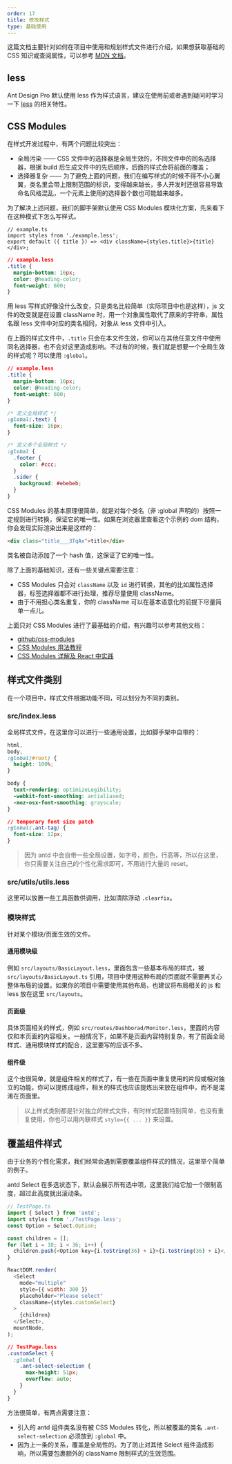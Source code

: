 ```yaml
---
order: 17
title: 修改样式
type: 基础使用
---
```


这篇文档主要针对如何在项目中使用和规划样式文件进行介绍，如果想获取基础的 CSS 知识或查阅属性，可以参考 [MDN 文档](https://developer.mozilla.org/zh-CN/docs/Web/CSS/Reference)。

## less

Ant Design Pro 默认使用 less 作为样式语言，建议在使用前或者遇到疑问时学习一下 [less](http://lesscss.org/) 的相关特性。

## CSS Modules

在样式开发过程中，有两个问题比较突出：

- 全局污染 —— CSS 文件中的选择器是全局生效的，不同文件中的同名选择器，根据 build 后生成文件中的先后顺序，后面的样式会将前面的覆盖；
- 选择器复杂 —— 为了避免上面的问题，我们在编写样式的时候不得不小心翼翼，类名里会带上限制范围的标识，变得越来越长，多人开发时还很容易导致命名风格混乱，一个元素上使用的选择器个数也可能越来越多。

为了解决上述问题，我们的脚手架默认使用 CSS Modules 模块化方案，先来看下在这种模式下怎么写样式。

```tsx
// example.ts
import styles from './example.less';
export default ({ title }) => <div className={styles.title}>{title}</div>;
```

```css
// example.less
.title {
  margin-bottom: 16px;
  color: @heading-color;
  font-weight: 600;
}
```

用 less 写样式好像没什么改变，只是类名比较简单（实际项目中也是这样），js 文件的改变就是在设置 className 时，用一个对象属性取代了原来的字符串，属性名跟 less 文件中对应的类名相同，对象从 less 文件中引入。

在上面的样式文件中，`.title` 只会在本文件生效，你可以在其他任意文件中使用同名选择器，也不会对这里造成影响。不过有的时候，我们就是想要一个全局生效的样式呢？可以使用 `:global`。

```css
// example.less
.title {
  margin-bottom: 16px;
  color: @heading-color;
  font-weight: 600;
}

/* 定义全局样式 */
:global(.text) {
  font-size: 16px;
}

/* 定义多个全局样式 */
:global {
  .footer {
    color: #ccc;
  }
  .sider {
    background: #ebebeb;
  }
}
```

CSS Modules 的基本原理很简单，就是对每个类名（非 :global 声明的）按照一定规则进行转换，保证它的唯一性。如果在浏览器里查看这个示例的 dom 结构，你会发现实际渲染出来是这样的：

```html
<div class="title___3TqAx">title</div>
```

类名被自动添加了一个 hash 值，这保证了它的唯一性。

除了上面的基础知识，还有一些关键点需要注意：

- CSS Modules 只会对 `className` 以及 `id` 进行转换，其他的比如属性选择器，标签选择器都不进行处理，推荐尽量使用 className。
- 由于不用担心类名重复，你的 className 可以在基本语意化的前提下尽量简单一点儿。

上面只对 CSS Modules 进行了最基础的介绍，有兴趣可以参考其他文档：

- [github/css-modules](https://github.com/css-modules/css-modules)
- [CSS Modules 用法教程](http://www.ruanyifeng.com/blog/2016/06/css_modules.html)
- [CSS Modules 详解及 React 中实践](https://github.com/camsong/blog/issues/5)

## 样式文件类别

在一个项目中，样式文件根据功能不同，可以划分为不同的类别。

### src/index.less

全局样式文件，在这里你可以进行一些通用设置，比如脚手架中自带的：

```css
html,
body,
:global(#root) {
  height: 100%;
}

body {
  text-rendering: optimizeLegibility;
  -webkit-font-smoothing: antialiased;
  -moz-osx-font-smoothing: grayscale;
}

// temporary font size patch
:global(.ant-tag) {
  font-size: 12px;
}
```

> 因为 antd 中会自带一些全局设置，如字号，颜色，行高等，所以在这里，你只需要关注自己的个性化需求即可，不用进行大量的 reset。

### src/utils/utils.less

这里可以放置一些工具函数供调用，比如清除浮动 `.clearfix`。

### 模块样式

针对某个模块/页面生效的文件。

#### 通用模块级

例如 `src/layouts/BasicLayout.less`，里面包含一些基本布局的样式，被 `src/layouts/BasicLayout.ts` 引用，项目中使用这种布局的页面就不需要再关心整体布局的设置。如果你的项目中需要使用其他布局，也建议将布局相关的 js 和 less 放在这里 `src/layouts`。

#### 页面级

具体页面相关的样式，例如 `src/routes/Dashborad/Monitor.less`，里面的内容仅和本页面的内容相关。一般情况下，如果不是页面内容特别复杂，有了前面全局样式、通用模块样式的配合，这里要写的应该不多。

#### 组件级

这个也很简单，就是组件相关的样式了，有一些在页面中重复使用的片段或相对独立的功能，你可以提炼成组件，相关的样式也应该提炼出来放在组件中，而不是混淆在页面里。

> 以上样式类别都是针对独立的样式文件，有时样式配置特别简单，也没有重复使用，你也可以用内联样式 `style={{ ... }}` 来设置。

## 覆盖组件样式

由于业务的个性化需求，我们经常会遇到需要覆盖组件样式的情况，这里举个简单的例子。

antd Select 在多选状态下，默认会展示所有选中项，这里我们给它加一个限制高度，超过此高度就出滚动条。

```js
// TestPage.ts
import { Select } from 'antd';
import styles from './TestPage.less';
const Option = Select.Option;

const children = [];
for (let i = 10; i < 36; i++) {
  children.push(<Option key={i.toString(36) + i}>{i.toString(36) + i}</Option>);
}

ReactDOM.render(
  <Select
    mode="multiple"
    style={{ width: 300 }}
    placeholder="Please select"
    className={styles.customSelect}
  >
    {children}
  </Select>,
  mountNode,
);
```

```css
// TestPage.less
.customSelect {
  :global {
    .ant-select-selection {
      max-height: 51px;
      overflow: auto;
    }
  }
}
```

方法很简单，有两点需要注意：

- 引入的 antd 组件类名没有被 CSS Modules 转化，所以被覆盖的类名 `.ant-select-selection` 必须放到 `:global` 中。
- 因为上一条的关系，覆盖是全局性的。为了防止对其他 Select 组件造成影响，所以需要包裹额外的 className 限制样式的生效范围。
